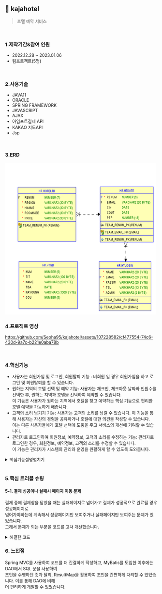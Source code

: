 ## :pushpin: kajahotel
>호텔 예약 서비스         

</br>

### 1.제작기간&참여 인원
* 2022.12.28 ~ 2023.01.06
* 팀프로젝트(5명)

</br>

### 2.사용기술
* JAVA11   
* ORACLE   
* SPRING FRAMEWORK   
* JAVASCRIPT   
* AJAX   
* 아임포트결제 API   
* KAKAO 지도API      
* Jsp


</br>

### 3.ERD
<img src="./ERD.png" width="500" height="500">

</br>   

### 4.프로젝트 영상   

https://github.com/Seoha95/kajahotel/assets/107228582/cf477554-74c6-430d-9a7c-b221e0aba78b   

</br>   

### 4.핵심기능
 * 사용자는 회원가입 및 로그인, 회원탈퇴 기능 : 비회원 일 경우 회원가입을 하고 로그인 및 회원탈퇴를 할 수 있습니다.   
 * 원하는 지역의 호텔 선택 및 예약 기능: 사용자는 체크인, 체크아웃 날짜와 인원수를 선택한 후, 원하는 지역과 호텔을 선택하여 예약할 수 있습니다.    
   이 기능은 사용자가 원하는 지역에서 호텔을 찾고 예약하는 핵심 기능으로 편리한 호텔 예약을 가능하게 해줍니다.
 * 고객의 소리 남기기 기능: 사용자는 고객의 소리를 남길 수 있습니다. 이 기능을 통해 사용자는 자신의 경험을 공유하거나 호텔에 대한 의견을 작성할 수 있습니다.   
   이는 다른 사용자들에게 호텔 선택에 도움을 주고 서비스의 개선에 기여할 수 있습니다.    
 * 관리자로 로그인하여 회원정보, 예약정보, 고객의 소리를 수정하는 기능: 관리자로 로그인한 경우, 회원정보, 예약정보, 고객의 소리를 수정할 수 있습니다.    
   이 기능은 관리자가 시스템의 관리와 운영을 원활하게 할 수 있도록 도와줍니다.  
   
<details>
<summary>핵심기능설명펼치기</summary>   
   
#### 4-1. 사용자의 입력  
 * 회원가입 기능 📍[코드확인](https://github.com/Seoha95/kajahotel/blob/e9b19b276a8cbbc03c0be2da7ec92112ded7c2b2/src/main/webapp/WEB-INF/views/join.jsp#L14-L70)
   * 사용자 등록 : 회원가입 페이지를 통해 사용자의 기본 정보(이름, 이메일, 비밀번호, 비밀번호 재확인, 전화번호)를
    입력받아 회원으로 등록합니다.
   * 유효성 검사 : 회원가입 시 비밀번호가 8자 이상이면서 숫자, 대문자, 소문자, 특수문자가 포함하지 않을 경우 안내문구를
    띄웁니다.      
 * 로그인 기능  📍[코드확인](https://github.com/Seoha95/kajahotel/blob/e9b19b276a8cbbc03c0be2da7ec92112ded7c2b2/src/main/webapp/WEB-INF/views/login.jsp#L30-L34)
   * 사용자 인증 : 로그인 페이지를 통해 사용자의 이메일과 비밀번호를 입력받아 인증합니다.
* 회원 탈퇴 기능 📍[코드확인](https://github.com/Seoha95/kajahotel/blob/e9b19b276a8cbbc03c0be2da7ec92112ded7c2b2/src/main/webapp/WEB-INF/views/userDelete.jsp#L30-L36)
   * 회원 확인 후 탈퇴 : 이메일과 비밀번호 입력 후 2개의 데이터가 일치하는 데이터가 있으면 회원 정보가 삭제됩니다.
* 고객의 소리 등록 기능 📍[코드확인](https://github.com/Seoha95/kajahotel/blob/e9b19b276a8cbbc03c0be2da7ec92112ded7c2b2/src/main/webapp/WEB-INF/views/reviewWriting.jsp#L32-L47)
   * 호텔 이용 후 리뷰 작성 : 사용자가 로그인 후 고객의 소리를 클릭하면 제목과 내용을 입력하고 등록할 수 있습니다.     

### 4-2. 사용자의 선택   
 * 원하는 기간과 인원수를 예약하는 기능 📍[코드확인](https://github.com/Seoha95/kajahotel/blob/e9b19b276a8cbbc03c0be2da7ec92112ded7c2b2/src/main/webapp/WEB-INF/views/reservation.jsp#L39-L72)
   * 로그인 한 후에 메뉴의 예약을 클릭하고 원하는 날짜의 체크인과 체크아웃을 선택할  수 있습니다.
   * 인원수도 지정할 수 있습니다.    

### 4-3. 관리자의 수정   
 * 예약 정보 수정 기능 📍[코드확인](https://github.com/Seoha95/kajahotel/blob/e9b19b276a8cbbc03c0be2da7ec92112ded7c2b2/src/main/webapp/WEB-INF/views/adminReservationInfo.jsp#L27-L47)
   * 회원의 예약정보를 수정할 수 있습니다.
* 회원정보 수정 기능 📍[코드확인](https://github.com/Seoha95/kajahotel/blob/e9b19b276a8cbbc03c0be2da7ec92112ded7c2b2/src/main/webapp/WEB-INF/views/adminUserInfo.jsp#L27-L50)
   * 회원의 기본정보(이름, 이메일, 전화번호, 비밀번호)를 수정할 수 있습니다.    
    
#### 4-4. MyBatis를 활용한 호텔 예약 서비스
 * dao 대신에 Mapper를 활용한 데이터 조인 구현 📍[코드확인](https://github.com/Seoha95/kajahotel/blob/e0da15589141e645d9561cfcb44a15ebe679076e/src/main/resources/mapper/Join.xml#L5-L61)   
   
</details>   
      
</br>

### 5.핵심 트러블 슈팅    
    
#### 5-1. 결제 성공이나 실패시 페이지 이동 문제   
결제 중에 결제창을 닫았을 때는 실패페이지로 넘어가고 결제가 성공적으로 완료될 경우 성공페이지로   
넘어가야하는데 계속해서 성공페이지만 보여주거나 실패페이지만 보여주는 문제가 있었습니다.   
그래서 문제가 되는 부분을 코드를 고쳐 개선했습니다.   
           
   
<details>      
<summary>해결한 코드</summary>   
     
<img src="./개선된코드.PNG" width="500" height="500">        
</details>        
    
### 6. 느낀점   
Spring MVC를 사용하여 코드를 더 간결하게 작성하고, MyBatis를 도입한 이후에는 DAO에서 SQL 문을 사용하여    
조인을 수행하던 것과 달리, ResultMap을 활용하여 조인을 간편하게 처리할 수 있었습니다. 이를 통해 DAO에 비해    
더 편리하게 개발할 수 있었습니다.    

